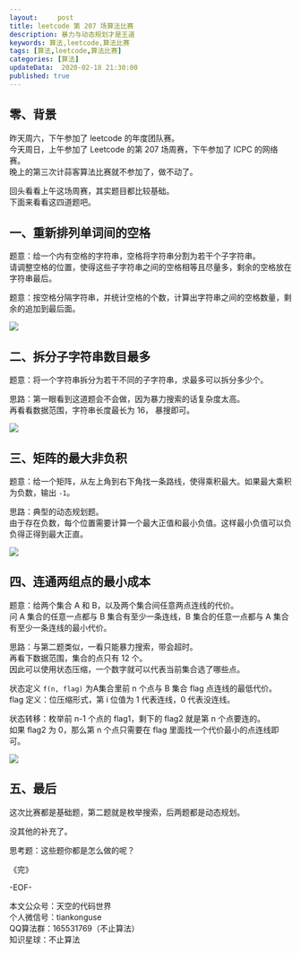 ```yaml
---   
layout:     post  
title: leetcode 第 207 场算法比赛
description: 暴力与动态规划才是王道  
keywords: 算法,leetcode,算法比赛  
tags: [算法,leetcode,算法比赛]    
categories: [算法]  
updateData:  2020-02-18 21:30:00  
published: true  
---  
```



## 零、背景


昨天周六，下午参加了 leetcode 的年度团队赛。  
今天周日，上午参加了 Leetcode 的第 207 场周赛，下午参加了 ICPC 的网络赛。  
晚上的第三次计蒜客算法比赛就不参加了，做不动了。  


回头看看上午这场周赛，其实题目都比较基础。  
下面来看看这四道题吧。  


## 一、重新排列单词间的空格  


题意：给一个内有空格的字符串，空格将字符串分割为若干个子字符串。  
请调整空格的位置，使得这些子字符串之间的空格相等且尽量多，剩余的空格放在字符串最后。  


题意：按空格分隔字符串，并统计空格的个数，计算出字符串之间的空格数量，剩余的追加到最后面。  


![](http://res2020.tiankonguse.com/images/2020/09/20/001.png)


## 二、拆分子字符串数目最多  


题意：将一个字符串拆分为若干不同的子字符串，求最多可以拆分多少个。  


思路：第一眼看到这道题会不会做，因为暴力搜索的话复杂度太高。  
再看看数据范围，字符串长度最长为 16， 暴搜即可。  


![](http://res2020.tiankonguse.com/images/2020/09/20/002.png)


## 三、矩阵的最大非负积  


题意：给一个矩阵，从左上角到右下角找一条路线，使得乘积最大。如果最大乘积为负数，输出 `-1`。  


思路：典型的动态规划题。  
由于存在负数，每个位置需要计算一个最大正值和最小负值。这样最小负值可以负负得正得到最大正直。  


![](http://res2020.tiankonguse.com/images/2020/09/20/003.png)


## 四、连通两组点的最小成本  


题意：给两个集合 A 和 B，以及两个集合间任意两点连线的代价。  
问 A 集合的任意一点都与 B 集合有至少一条连线，B 集合的任意一点都与 A 集合有至少一条连线的最小代价。  


思路：与第二题类似，一看只能暴力搜索，带会超时。  
再看下数据范围，集合的点只有 12 个。  
因此可以使用状态压缩，一个数字就可以代表当前集合选了哪些点。  


状态定义 `f(n, flag)` 为A集合里前 n 个点与 B 集合 flag 点连线的最低代价。  
flag 定义：位压缩形式，第 i 位值为 1 代表连线，0 代表没连线。  


状态转移：枚举前 n-1 个点的 flag1，剩下的 flag2 就是第 n 个点要连的。  
如果 flag2 为 0，那么第 n 个点只需要在 flag 里面找一个代价最小的点连线即可。  


![](http://res2020.tiankonguse.com/images/2020/09/20/004.png)


## 五、最后  


这次比赛都是基础题，第二题就是枚举搜索，后两题都是动态规划。  


没其他的补充了。  


思考题：这些题你都是怎么做的呢？  


《完》  


-EOF-  



本文公众号：天空的代码世界  
个人微信号：tiankonguse  
QQ算法群：165531769（不止算法）  
知识星球：不止算法  

